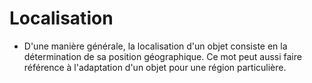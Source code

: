 # Localisation

- D'une manière générale, la localisation d'un objet consiste en la détermination de sa position géographique. Ce mot peut aussi faire référence à l'adaptation d'un objet pour une région particulière.
